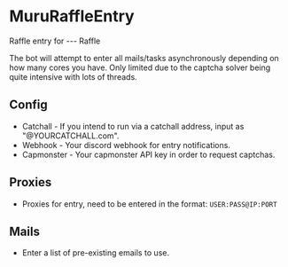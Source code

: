 # MuruRaffleEntry
Raffle entry for --- Raffle

The bot will attempt to enter all mails/tasks asynchronously depending on how many cores you have. Only limited due to the captcha solver being quite intensive with lots of threads. 

## Config
- Catchall - If you intend to run via a catchall address, input as "@YOURCATCHALL.com".
- Webhook - Your discord webhook for entry notifications.
- Capmonster - Your capmonster API key in order to request captchas.

## Proxies
- Proxies for entry, need to be entered in the format: ```USER:PASS@IP:PORT```

## Mails
- Enter a list of pre-existing emails to use.
